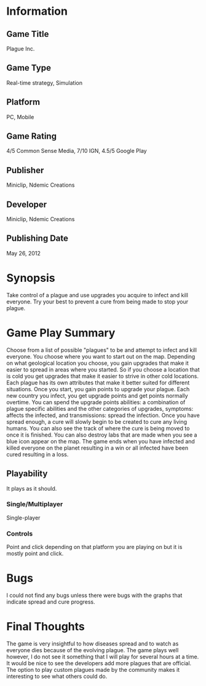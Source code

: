 # Information
## Game Title
Plague Inc.
## Game Type
Real-time strategy, Simulation
## Platform
PC, Mobile
## Game Rating
4/5 Common Sense Media, 7/10 IGN, 4.5/5 Google Play
## Publisher
Miniclip, Ndemic Creations
## Developer
Miniclip, Ndemic Creations
## Publishing Date
May 26, 2012
# Synopsis
Take control of a plague and use upgrades you acquire to infect and kill everyone. Try your best to prevent a cure from being made to stop your plague.
# Game Play Summary
Choose from a list of possible "plagues" to be and attempt to infect and kill everyone. You choose where you want to start out on the map. Depending on what geological location you choose, you gain upgrades that make it easier to spread in areas where you started. So if you choose a location that is cold you get upgrades that make it easier to strive in other cold locations. Each plague has its own attributes that make it better suited for different situations. Once you start, you gain points to upgrade your plague. Each new country you infect, you get upgrade points and get points normally overtime. You can spend the upgrade points abilities: a combination of plague specific abilities and the other categories of upgrades, symptoms: affects the infected, and transmissions: spread the infection. Once you have spread enough, a cure will slowly begin to be created to cure any living humans. You can also see the track of where the cure is being moved to once it is finished. You can also destroy labs that are made when you see a blue icon appear on the map. The game ends when you have infected and killed everyone on the planet resulting in a win or all infected have been cured resulting in a loss.
## Playability
It plays as it should.
### Single/Multiplayer
Single-player
### Controls
Point and click depending on that platform you are playing on but it is mostly point and click.
# Bugs
I could not find any bugs unless there were bugs with the graphs that indicate spread and cure progress.
# Final Thoughts
The game is very insightful to how diseases spread and to watch as everyone dies because of the evolving plague. The game plays well however, I do not see it something that I will play for several hours at a time. It would be nice to see the developers add more plagues that are official. The option to play custom plagues made by the community makes it interesting to see what others could do.
